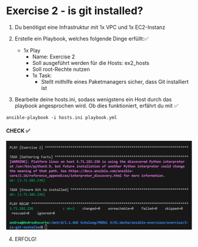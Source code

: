 # Exercise 2 - is git installed?

1. Du benötigst eine Infrastruktur mit 1x VPC und 1x EC2-Instanz

2. Erstelle ein Playbook, welches folgende Dinge erfüllt:✅
    - 1x Play
        - Name: Exercise 2 
        - Soll ausgeführt werden für die Hosts: ex2_hosts
        - Soll root-Rechte nutzen
        - 1x Task:
            - Stellt mithilfe eines Paketmanagers sicher, dass Git installiert ist

3. Bearbeite deine hosts.ini, sodass wenigstens ein Host durch das playbook angesprochen wird. Ob dies funktioniert, erfährt du mit ✅
```
ansible-playbook -i hosts.ini playbook.yml
```

#### CHECK ✅

<img src="image.png" alt="ec2-git" width="600" />


4. ERFOLG!